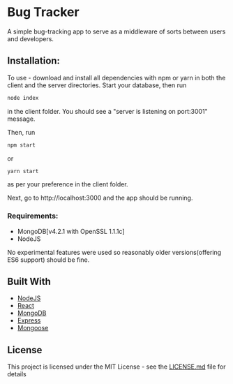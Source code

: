 # Bug Tracker

A simple bug-tracking app to serve as a middleware of sorts between users and developers.

## Installation:

To use - download and install all dependencies with npm or yarn in both the client and the server directories. Start your database, then run

```bash
node index
```

in the client folder. You should see a "server is listening on port:3001" message.

Then, run

```bash
npm start
```
or
```bash
yarn start
```
as per your preference in the client folder.

Next, go to http://localhost:3000 and the app should be running.

### Requirements:

* MongoDB[v4.2.1 with OpenSSL 1.1.1c]
* NodeJS
 
No experimental features were used so reasonably older versions(offering ES6 support) should be fine.

## Built With

* [NodeJS](https://nodejs.org/dist/v13.5.0/)
* [React](https://reactjs.org/)
* [MongoDB](https://www.mongodb.com/download-center/community)
* [Express](https://expressjs.com/)
* [Mongoose](https://mongoosejs.com/)

## License

This project is licensed under the MIT License - see the [LICENSE.md](https://github.com/dsariiski/bug-tracker/blob/master/LICENSE) file for details


